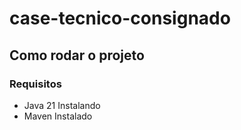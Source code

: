 # case-tecnico-consignado

## Como rodar o projeto
### Requisitos
- Java 21 Instalando
- Maven Instalado

##